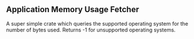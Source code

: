 ## Application Memory Usage Fetcher

A super simple crate which queries the supported operating system for the number of bytes used. Returns -1 for unsupported operating systems.
